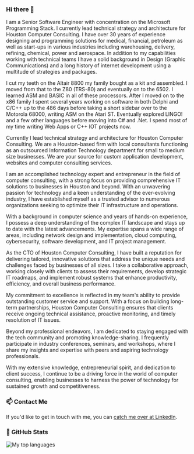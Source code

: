### Hi there 👋

I am a Senior Software Engineer with concentration on the Microsoft Programming Stack. I currently lead technical strategy and architecture for Houston Computer Consulting. I have over 30 years of experience designing and programming solutions for medical, financial, petroleum as well as start-ups in various industries including warehousing, delivery, refining, chemical, power and aerospace. In addition to my capabilities working with technical teams I have a solid background in Design (Graphic Communications) and a long history of internet development using a multitude of strategies and packages.

I cut my teeth on the Altair 8800 my family bought as a kit and assembled. I moved from that to the Z80 (TRS-80) and eventually on to the 6502. I learned ASM and BASIC in all of these processors. After I moved on to the x86 family I spent several years working on software in both Delphi and C/C++ up to the 486 days before taking a short sidebar over to the Motorola 68000, writing ASM on the Atari ST. Eventually explored LINGO! and a few other languages before moving into C# and .Net. I spend most of my time writing Web Apps or C++ IOT projects now.

Currently I lead technical strategy and architecture for Houston Computer Consulting. We are a Houston-based firm with local consultants functioning as an outsourced Information Technology department for small to medium size businesses. We are your source for custom application development, websites and computer consulting services.

I am an accomplished technology expert and entrepreneur in the field of computer consulting, with a strong focus on providing comprehensive IT solutions to businesses in Houston and beyond. With an unwavering passion for technology and a keen understanding of the ever-evolving industry, I have established myself as a trusted advisor to numerous organizations seeking to optimize their IT infrastructure and operations.

With a background in computer science and years of hands-on experience, I possess a deep understanding of the complex IT landscape and stays up to date with the latest advancements. My expertise spans a wide range of areas, including network design and implementation, cloud computing, cybersecurity, software development, and IT project management.

As the CTO of Houston Computer Consulting, I have built a reputation for delivering tailored, innovative solutions that address the unique needs and challenges faced by businesses of all sizes. I take a collaborative approach, working closely with clients to assess their requirements, develop strategic IT roadmaps, and implement robust systems that enhance productivity, efficiency, and overall business performance.

My commitment to excellence is reflected in my team's ability to provide outstanding customer service and support. With a focus on building long-term partnerships, Houston Computer Consulting ensures that clients receive ongoing technical assistance, proactive monitoring, and timely resolution of IT issues.

Beyond my professional endeavors, I am dedicated to staying engaged with the tech community and promoting knowledge-sharing. I frequently participate in industry conferences, seminars, and workshops, where I share my insights and expertise with peers and aspiring technology professionals.

With my extensive knowledge, entrepreneurial spirit, and dedication to client success, I continue to be a driving force in the world of computer consulting, enabling businesses to harness the power of technology for sustained growth and competitiveness.
### 📫 Contact Me

If you'd like to get in touch with me, you can [catch me over at LinkedIn](https://www.linkedin.com/in/scottregitz).

### 🌟 GitHub Stats
<img align="center" src="https://github-readme-stats.vercel.app/api?username=shawellaby&show_icons=true&count_private=true&hide=contribs,issues&theme=dark" alt="My top languages" />


<!--
**Shawellaby/Shawellaby** is a ✨ _special_ ✨ repository because its `README.md` (this file) appears on your GitHub profile.

Here are some ideas to get you started:

- 🔭 I’m currently working on ...
- 🌱 I’m currently learning ...
- 👯 I’m looking to collaborate on ...
- 🤔 I’m looking for help with ...
- 💬 Ask me about ...
- 📫 How to reach me: ...
- 😄 Pronouns: ...
- ⚡ Fun fact: ...
-->
